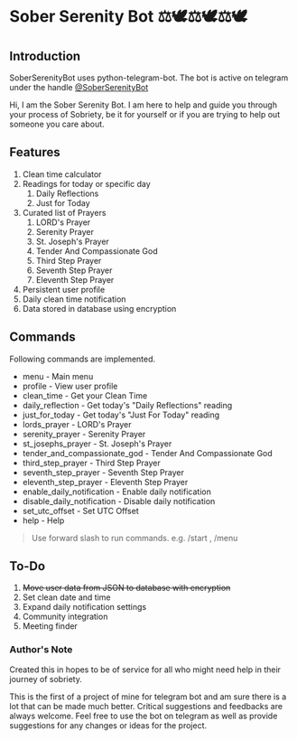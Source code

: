 # Sober Serenity Bot ⚖️🕊⚖️🕊⚖️🕊️
## Introduction
SoberSerenityBot uses python-telegram-bot. The bot is active on telegram under the handle [@SoberSerenityBot](https://t.me/SoberSerenityBot)  
  
Hi, I am the Sober Serenity Bot. I am here to help and guide you through your process of Sobriety, be it for yourself or if you are trying to help out someone you care about.   
  
## Features  
1. Clean time calculator  
2. Readings for today or specific day  
   1. Daily Reflections  
   2. Just for Today  
3. Curated list of Prayers  
   1. LORD's Prayer  
   2. Serenity Prayer  
   3. St. Joseph's Prayer  
   4. Tender And Compassionate God  
   5. Third Step Prayer  
   6. Seventh Step Prayer  
   7. Eleventh Step Prayer  
4. Persistent user profile  
5. Daily clean time notification  
6. Data stored in database using encryption
  
  
## Commands  
Following commands are implemented.  
  
- menu - Main menu  
- profile - View user profile  
- clean_time - Get your Clean Time  
- daily_reflection - Get today's "Daily Reflections" reading  
- just_for_today - Get today's "Just For Today" reading  
- lords_prayer - LORD's Prayer  
- serenity_prayer - Serenity Prayer  
- st_josephs_prayer - St. Joseph's Prayer  
- tender_and_compassionate_god - Tender And Compassionate God  
- third_step_prayer - Third Step Prayer  
- seventh_step_prayer - Seventh Step Prayer  
- eleventh_step_prayer - Eleventh Step Prayer   
- enable_daily_notification - Enable daily notification  
- disable_daily_notification - Disable daily notification  
- set_utc_offset - Set UTC Offset  
- help - Help    
> Use forward slash to run commands. e.g. /start , /menu  
  
## To-Do  
1. <s>Move user data from JSON to database with encryption</s>
2. Set clean date and time   
3. Expand daily notification settings  
4. Community integration  
5. Meeting finder  
  
  
### Author's Note  
Created this in hopes to be of service for all who might need help in their journey of sobriety.   
  
This is the first of a project of mine for telegram bot and am sure there is a lot that can be made much better. Critical suggestions and feedbacks are always welcome. Feel free to use the bot on telegram as well as provide suggestions for any changes or ideas for the project.